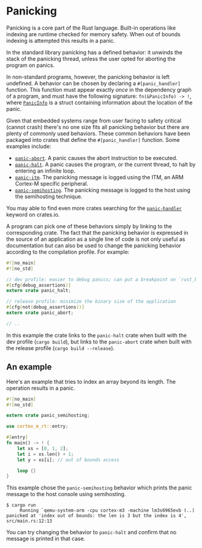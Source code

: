 # Panicking

Panicking is a core part of the Rust language. Built-in operations like indexing
are runtime checked for memory safety. When out of bounds indexing is attempted
this results in a panic.

In the standard library panicking has a defined behavior: it unwinds the stack
of the panicking thread, unless the user opted for aborting the program on
panics.

In non-standard programs, however, the panicking behavior is left undefined. A
behavior can be chosen by declaring a `#[panic_handler]` function. This function
must appear exactly *once* in the dependency graph of a program, and must have
the following signature: `fn(&PanicInfo) -> !`, where [`PanicInfo`] is a struct
containing information about the location of the panic.

[`PanicInfo`]: https://doc.rust-lang.org/core/panic/struct.PanicInfo.html

Given that embedded systems range from user facing to safety critical (cannot
crash) there's no one size fits all panicking behavior but there are plenty of
commonly used behaviors. These common behaviors have been packaged into crates
that define the `#[panic_handler]` function. Some examples include:

- [`panic-abort`]. A panic causes the abort instruction to be executed.
- [`panic-halt`]. A panic causes the program, or the current thread, to halt by
  entering an infinite loop.
- [`panic-itm`]. The panicking message is logged using the ITM, an ARM Cortex-M
  specific peripheral.
- [`panic-semihosting`]. The panicking message is logged to the host using the
  semihosting technique.

[`panic-abort`]: https://crates.io/crates/panic-abort
[`panic-halt`]: https://crates.io/crates/panic-halt
[`panic-itm`]: https://crates.io/crates/panic-itm
[`panic-semihosting`]: https://crates.io/crates/panic-semihosting

You may able to find even more crates searching for the [`panic-handler`]
keyword on crates.io.

[`panic-handler`]: https://crates.io/keywords/panic-handler

A program can pick one of these behaviors simply by linking to the corresponding
crate. The fact that the panicking behavior is expressed in the source of
an application as a single line of code is not only useful as documentation but
can also be used to change the panicking behavior according to the compilation
profile. For example:

``` rust
#![no_main]
#![no_std]

// dev profile: easier to debug panics; can put a breakpoint on `rust_begin_unwind`
#[cfg(debug_assertions)]
extern crate panic_halt;

// release profile: minimize the binary size of the application
#[cfg(not(debug_assertions))]
extern crate panic_abort;

// ..
```

In this example the crate links to the `panic-halt` crate when built with the
dev profile (`cargo build`), but links to the `panic-abort` crate when built
with the release profile (`cargo build --release`).

## An example

Here's an example that tries to index an array beyond its length. The operation
results in a panic.

``` rust
#![no_main]
#![no_std]

extern crate panic_semihosting;

use cortex_m_rt::entry;

#[entry]
fn main() -> ! {
    let xs = [0, 1, 2];
    let i = xs.len() + 1;
    let y = xs[i]; // out of bounds access

    loop {}
}
```

This example chose the `panic-semihosting` behavior which prints the panic
message to the host console using semihosting.

``` console
$ cargo run
     Running `qemu-system-arm -cpu cortex-m3 -machine lm3s6965evb (..)
panicked at 'index out of bounds: the len is 3 but the index is 4', src/main.rs:12:13
```

You can try changing the behavior to `panic-halt` and confirm that no message is
printed in that case.
